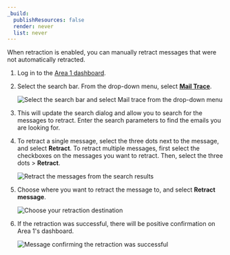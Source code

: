 ```yaml
---
_build:
  publishResources: false
  render: never
  list: never
---
```


When retraction is enabled, you can manually retract messages that were not automatically retracted.

1. Log in to the [Area 1 dashboard](https://horizon.area1security.com/). 

2. Select the search bar. From the drop-down menu, select [**Mail Trace**](/email-security/reporting/search/mailtrace/).

    ![Select the search bar and select Mail trace from the drop-down menu](/images/email-security/email-retraction/gmail/step2-mail-trace.png)

3. This will update the search dialog and allow you to search for the messages to retract. Enter the search parameters to find the emails you are looking for.

4. To retract a single message, select the three dots next to the message, and select **Retract**. To retract multiple messages, first select the checkboxes on the messages you want to retract. Then, select the three dots > **Retract**.

    ![Retract the messages from the search results](/images/email-security/email-retraction/gmail/step4-retract.png)

5. Choose where you want to retract the message to, and select **Retract message**.

    ![Choose your retraction destination](/images/email-security/email-retraction/gmail/step5-retract-destination.png)

6. If the retraction was successful, there will be positive confirmation on Area 1's dashboard.

    ![Message confirming the retraction was successful](/images/email-security/email-retraction/gmail/step6-retraction-success.png)